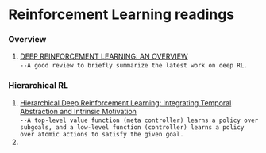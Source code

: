 # Reinforcement Learning readings


### Overview
1. [DEEP REINFORCEMENT LEARNING: AN OVERVIEW](https://arxiv.org/pdf/1701.07274.pdf)<br/>
`--A good review to briefly summarize the latest work on deep RL.`


### Hierarchical RL
1. [Hierarchical Deep Reinforcement Learning: Integrating Temporal Abstraction and Intrinsic Motivation](https://arxiv.org/abs/1604.06057)<br/>
`--A top-level value function (meta controller) learns a policy over subgoals, and a low-level function (controller) learns a policy over atomic actions to satisfy the given goal.`
2. 
